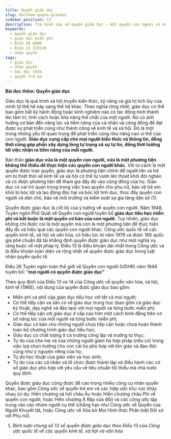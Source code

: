```yaml
---
title: Quyền giáo dục
slug: docthem-quyen-giaoduc
sidebar_position: 13
description: Tìm hiểu sâu về quyền giáo dục - một quyền con người cơ bản vừa là quyền vừa là phương tiện thực hiện các quyền khác, được quy định trong các công ước quốc tế.
keywords:
  - quyền giáo dục
  - giáo dục miễn phí
  - Điều 26 UDHR
  - Điều 13 ICESCR
  - nhân quyền
tags:
  - giáo dục
  - nhân quyền
  - bài đọc thêm
  - quyền trẻ em
---
```


**Bài đọc thêm: Quyền giáo dục**  
   
Giáo dục là quá trình xã hội truyền kiến thức, kỹ năng và giá trị tích lũy của mình từ thế hệ này sang thế hệ khác. Theo nghĩa rộng nhất, giáo dục có thể bao gồm bất kỳ hành động hoặc kinh nghiệm nào có tác động hình thành lên tâm trí, tính cách hoặc khả năng thể chất của một người. Nó có ảnh hưởng cơ bản đến năng lực và tiềm năng của cá nhân và cộng đồng để đạt được sự phát triển cũng như thành công về kinh tế và xã hội. Đó là một trong những yếu tố quan trọng để phát triển cũng như nâng cao vị thế của con người. **Giáo dục cung cấp cho mọi người kiến thức và thông tin, đồng thời cũng góp phần xây dựng lòng tự trọng và sự tự tin, đồng thời hướng tới việc nhận ra tiềm năng của mỗi người.**

Bản thân **giáo dục vừa là một quyền con người, vừa là một phương tiện không thể thiếu để thực hiện các quyền con người khác.** Với tư cách là một quyền được trao quyền, giáo dục là phương tiện chính để người lớn và trẻ em bị thiệt thòi về kinh tế và xã hội có thể tự vươn lên thoát khỏi đói nghèo và có được phương tiện để tham gia đầy đủ vào cộng đồng của họ. Giáo dục có vai trò quan trọng trong việc trao quyền cho phụ nữ, bảo vệ trẻ em khỏi bị bóc lột và lao động độc hại và bóc lột tình dục, thúc đẩy quyền con người và dân chủ, bảo vệ môi trường và kiểm soát sự gia tăng dân số (1).

Quyền được giáo dục là cốt lõi của ý tưởng về quyền con người. Năm 1948, Tuyên ngôn Phổ Quát về Quyền con người tuyên bố **giáo dục tiểu học miễn phí và bắt buộc là một quyền cơ bản của con người.** Tuy nhiên, giáo dục không chỉ được coi là một quyền mà còn là một phương tiện để thực hiện đầy đủ và hiệu quả các quyền con người khác. Công ước quốc tế về các quyền kinh tế, xã hội và văn hóa, có hiệu lực từ năm 1976 và được 160 quốc gia phê chuẩn đã tái khẳng định quyền được giáo dục như một nghĩa vụ ràng buộc về mặt pháp lý. Điều 13 là điều khoản dài nhất trong Công ước và là điều khoản toàn diện và rộng nhất về quyền được giáo dục trong luật nhân quyền quốc tế.

Điều 26 Tuyên ngôn toàn thế giới về Quyền con người (UDHR) năm 1948 tuyên bố: “**mọi người có quyền được giáo dục”**

Theo quy định của Điều 13 và 14 của Công ước về quyền văn hóa, xã hội, kinh tế  (1966),  nội dung của quyền được giáo dục bao gồm:

* Miễn phí và phổ cập giáo dục tiểu học với tất cả mọi người;  
* Có thể tiếp cận và sẵn có về giáo dục trung học (bao gồm cả giáo dục kỹ thuật, dạy nghề và đào tạo) với mọi người và từng bước miễn phí;  
* Có thể tiếp cận với giáo dục ở cấp cao hơn một cách bình đẳng trên cơ sở năng lực của mỗi người và từng bước miễn phí;  
* Giáo dục cơ bản cho những người chưa tiếp cận hoặc chưa hoàn thành toàn bộ chương trình giáo dục tiểu học;  
* Giáo dục có chất lượng ở cả trường công lập và trường tư thục;  
* Tự do của cha mẹ và của những người giám hộ hợp pháp (nếu có) trong việc lựa chọn trường cho con cái họ phù hợp với tôn giáo và đạo đức cũng như ý nguyện riêng của họ;  
* Tự do học thuật của giáo viên và học sinh;  
* Tự do của các cá nhân và tổ chức được thành lập và điều hành các cơ sở giáo dục phù hợp với yêu cầu về tiêu chuẩn tối thiểu mà nhà nước quy định.


Quyền được giáo dục cũng được đề cao trong nhiều công cụ nhân quyền khác, bao gồm Công ước về quyền trẻ em và các hiệp ước khu vực khác nhau (ví dụ: Hiến chương xã hội châu Âu hoặc Hiến chương châu Phi về quyền con người, hoặc Hiến chương Ả Rập sửa đổi) và các công ước tập trung vào các nhóm người cụ thể (chẳng hạn như Công ước về Quyền của Người Khuyết tật, hoặc Công ước về Xóa bỏ Mọi Hình thức Phân biệt Đối xử với Phụ nữ).

1) *Bình luận chung số 13 về quyền được giáo dục theo Điều 13 của Công ước quốc tế về các quyền kinh tế, xã hội và văn hóa*

